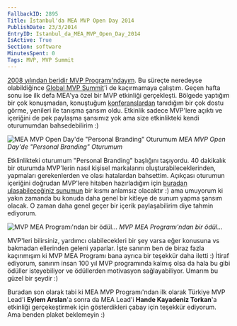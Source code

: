 ```yaml
---
FallbackID: 2895
Title: İstanbul'da MEA MVP Open Day 2014
PublishDate: 23/3/2014
EntryID: Istanbul_da_MEA_MVP_Open_Day_2014
IsActive: True
Section: software
MinutesSpent: 0
Tags: MVP, MVP Summit
---
```

[2008 yılından beridir MVP
Programı'ndayım](http://daron.yondem.com/tr/post/2013_icin_de_RD__MVP_ve_NDC_unvanlarini_aldim).
Bu süreçte neredeyse olabildiğince [Global MVP
Summit](http://daron.yondem.com/tr/search/MVP%20Summit)'i de kaçırmamaya
çalıştım. Geçen hafta sonu ise ilk defa MEA'ya özel bir MVP etkinliği
gerçekleşti. Bölgede yaptığım bir çok konuşmadan, konuştuğum
[konferanslardan](http://daron.yondem.com/tr/search/TechEd) tanıdığım
bir çok dostu görme, yenileri ile tanışma şansım oldu. Etkinlik sadece
MVP'lere açıktı ve içeriğini de pek paylaşma şansımız yok ama size
etkinlikteki kendi oturumumdan bahsedebilirim :)

![MEA MVP Open Day'de "Personal Branding"
Oturumum](media/Istanbul_da_MEA_MVP_Open_Day_2014/mvpopenday_tr.jpg)
*MEA MVP Open Day'de "Personal Branding" Oturumum*

Etklinlikteki oturumum "Personal Branding" başlığını taşıyordu. 40
dakikalık bir oturumda MVP'lerin nasıl kişisel markalarını
oluşturabileceklerinden, yapmaları gerekenlerden ve olası hatalardan
bahsettim. Açıkçası oturumun içeriğini doğrudan MVP'lere hitaben
hazırladığım için [buradan ulaşabileceğiniz
sunumun](https://speakerdeck.com/daronyondem/personal-brending) bir
kısmı anlamsız olacaktır :) ama umuyorum ki yakın zamanda bu konuda daha
genel bir kitleye de sunum yapma şansım olacak. O zaman daha genel geçer
bir içerik paylaşabilirim diye tahmin ediyorum.

![MVP MEA Programı'ndan bir
ödül...](media/Istanbul_da_MEA_MVP_Open_Day_2014/mvpopenday_tr2.jpg)
*MVP MEA Programı'ndan bir ödül...*

MVP'leri bilirsiniz, yardımcı olabilecekleri bir şey varsa eğer konusuna
vs bakmadan ellerinden geleni yaparlar. İşte sanırım ben de biraz fazla
kaçırımışım ki MVP MEA Programı bana ayrıca bir teşekkür daha iletti :)
İtiraf ediyorum, sanırım insan 100 yıl MVP programında kalmış olsa da
hala bu gibi ödüller isteyebiliyor ve ödüllerden motivasyon
sağlayabiliyor. Umarım bu güzel bir şeydir :)

Buradan son olarak tabi ki MEA MVP Programı'ndan ilk olarak Türkiye MVP
Lead'i **Eylem Arslan**'a sonra da MEA Lead'i **Hande Kayadeniz
Torkan**'a etkinliği gerçekeştirmek için gösterdikleri çabay için
teşekkür ediyorum. Ama benden plaket beklemeyin :)



